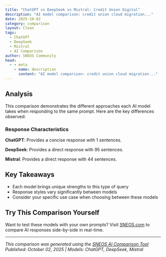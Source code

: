 ```yaml
---
title: "ChatGPT vs DeepSeek vs Mistral: Credit Union Digital"
description: "AI model comparison: credit union cloud migration..."
date: 2025-10-02
category: comparison
layout: Clean
tags:
  - ChatGPT
  - DeepSeek
  - Mistral
  - AI Comparison
author: SNEOS Community
head:
  - - meta
    - name: description
      content: "AI model comparison: credit union cloud migration..."
---
```


<ChatComparison
  title="ChatGPT vs DeepSeek vs Mistral: Credit Union Digital"
  prompt="credit union cloud migration"
  :responses='{
    "ChatGPT": "Error calling OpenAI API.",
    "DeepSeek": "Of course. Credit union cloud migration is a strategic initiative to move data, applications, and IT processes from on-premises infrastructure to a cloud-based environment. It\u0027s a complex but increasingly essential journey for credit unions to remain competitive, secure, and agile.\n\nHere is a comprehensive guide covering the **Why, What, How, and Key Considerations** for a credit union cloud migration.\n\n---\n\n### **Part 1: Why Migrate? The Strategic Drivers for Credit Unions**\n\nCredit unions aren\u0027t just chasing a trend; they are moving to the cloud for tangible business benefits:\n\n1.  **Enhanced Security \u0026 Compliance:**\n    *   **Paradox:** Many think on-premises is safer. In reality, top cloud providers (AWS, Azure, Google Cloud) invest billions in security, offering advanced threat detection, encryption, and compliance certifications that are cost-prohibitive for a single credit union to implement.\n    *   **Benefit:** Built-in compliance frameworks for regulations like NCUA, FFIEC, GLBA, and state-specific data privacy laws.\n\n2.  **Improved Member Experience:**\n    *   **Scalability:** Instantly scale computing power during peak times (e.g., payday, holiday seasons, tax season) to ensure online and mobile banking remain fast and responsive.\n    *   **Innovation:** Faster deployment of new member-facing features, AI-powered chatbots, personalized financial insights, and seamless digital banking experiences.\n\n3.  **Operational Resilience \u0026 Business Continuity:**\n    *   **Disaster Recovery (DR):** Cloud platforms offer geographically dispersed data centers. Setting up a robust, automated DR site in the cloud is faster and more cost-effective than maintaining a physical secondary site.\n    *   **High Availability:** Built-in redundancy ensures services stay online even if one data center fails.\n\n4.  **Cost Optimization \u0026 Predictability:**\n    *   **Shift from CapEx to OpEx:** Move away from large, upfront investments in hardware refresh cycles to a predictable, pay-as-you-go subscription model.\n    *   **Reduced Overhead:** Less physical infrastructure to manage, power, and cool, freeing up capital and IT staff for strategic initiatives.\n\n5.  **Competitive Agility:**\n    *   Credit unions can compete with large banks and agile fintechs by leveraging the same advanced technology to launch new products and services faster.\n\n---\n\n### **Part 2: What to Migrate? Common Applications \u0026 Workloads**\n\nCredit unions typically start with less sensitive systems and move towards core banking.\n\n*   **Phase 1: Low-Hanging Fruit**\n    *   Member Websites (Public-facing sites)\n    *   Development \u0026 Test Environments\n    *   Collaboration Tools (Email, File Sharing)\n    *   Back-office Applications (HR, CRM)\n\n*   **Phase 2: Business-Critical Systems**\n    *   Data \u0026 Analytics Platforms (Data warehouses, BI tools)\n    *   Loan Origination Systems (LOS)\n    *   Digital Banking Platforms (Many are now cloud-native)\n    *   Core Banking Interfaces (APIs and middleware)\n\n*   **Phase 3: The Core**\n    *   **Core Banking Systems:** This is the most complex and sensitive migration. Many core providers now offer cloud-hosted versions of their software (e.g., hosted by the vendor on AWS/Azure), which is often the preferred path versus a \u0022lift-and-shift\u0022 of a self-hosted core.\n\n---\n\n### **Part 3: The Migration Journey: A Phased Approach**\n\nA successful migration follows a disciplined process.\n\n1.  **Strategy \u0026 Planning:**\n    *   **Define Objectives:** What are the business goals? (Cost savings, improved uptime, etc.)\n    *   **Form a Team:** Include IT, security, compliance, risk management, and business leaders.\n    *   **Assess \u0026 Inventory:** Catalog all applications, data, and dependencies. Use cloud migration assessment tools.\n\n2.  **Discovery \u0026 Assessment:**\n    *   **Choose a Migration Strategy (The 6 R\u0027s):**\n        *   **Rehost (\u0022Lift and Shift\u0022):** Moving applications as-is. Fast, but doesn\u0027t optimize for cloud benefits.\n        *   **Refactor (Re-architect):** Modifying the application to use cloud-native services (e.g., serverless, containers). Maximizes benefits but is more complex.\n        *   **Revise (Re-platform):** Making minor optimizations to take advantage of cloud capabilities (e.g., moving a database to a managed service like Amazon RDS).\n        *   **Rebuild:** Replacing the application with a cloud-native alternative (e.g., moving to a SaaS core provider).\n        *   **Replace:** Switching to a different commercial off-the-shelf product that is already cloud-based.\n        *   **Retire:** Decommissioning applications that are no longer needed.\n    *   **Prioritize:** Create a migration wave plan, starting with the least critical, least complex workloads.\n\n3.  **Design \u0026 Pilot:**\n    *   **Architect the Cloud Environment:** Design for security, networking (VPC/VNet), identity and access management (IAM), and cost management.\n    *   **Conduct a Pilot Migration:** Migrate a small, non-critical application first. Use it to validate processes, tools, and skills.\n\n4.  **Execution \u0026 Migration:**\n    *   Execute the migration wave plan using automated tools where possible.\n    *   Maintain rigorous change management and communication.\n\n5.  **Optimization \u0026 Operations (Post-Migration):**\n    *   This is an ongoing phase. Continuously monitor performance, security, and costs.\n    *   Implement FinOps practices to manage and optimize cloud spending.\n    *   Train staff on cloud operations (CloudOps).\n\n---\n\n### **Part 4: Critical Considerations \u0026 Best Practices for Credit Unions**\n\nThis is where credit unions must be extra diligent.\n\n1.  **Regulatory Compliance \u0026 Governance:**\n    *   **Vendor Management:** Your cloud provider is a critical third-party vendor. You must have a robust vendor management program in place, as required by the NCUA and FFIEC.\n    *   **Shared Responsibility Model:** Understand it clearly. The cloud provider is responsible for the security *of* the cloud, while the credit union is responsible for security *in* the cloud (e.g., user access, application security, data encryption).\n    *   **Audit Trails:** Ensure you have logging and monitoring to meet examiner requirements.\n\n2.  **Data Security \u0026 Privacy:**\n    *   **Encryption:** Data must be encrypted both in transit (using TLS) and at rest.\n    *   **Data Residency:** Confirm where your data will be physically stored and ensure it complies with all jurisdictional requirements.\n    *   **Access Controls:** Implement the principle of least privilege using robust IAM policies.\n\n3.  **Partner Selection:**\n    *   **Core Processor:** What is their cloud strategy? Do they offer a fully managed cloud option?\n    *   **Cloud Service Provider (CSP):** AWS, Microsoft Azure, and Google Cloud all have extensive financial services compliance programs and experience.\n    *   **Managed Service Provider (MSP):** Many credit unions lack in-house cloud expertise. Partnering with an MSP experienced in financial services migrations can de-risk the project significantly.\n\n4.  **Change Management \u0026 Staffing:**\n    *   **Upskilling:** Invest in training your IT team. Certifications like AWS Solutions Architect or Azure Administrator are valuable.\n    *   **Culture Shift:** Moving to the cloud is a cultural change from a traditional \u0022rack and stack\u0022 IT model to a more agile, product-oriented model.\n\n### **Sample High-Level Timeline**\n\n| Phase | Duration | Key Activities |\n| :--- | :--- | :--- |\n| **Strategy \u0026 Planning** | 2-4 Months | Business case, team formation, initial assessment, vendor selection. |\n| **Discovery \u0026 Design** | 3-6 Months | Application inventory, migration wave planning, security \u0026 network design. |\n| **Pilot Migration** | 1-2 Months | Migrate first wave, validate processes, train staff. |\n| **Wave Migration** | 6-18 Months\u002B | Execute migration waves according to the plan. |\n| **Optimization** | Ongoing | Continuous cost and performance monitoring, FinOps, training. |\n\n### **Conclusion**\n\nCloud migration is not a question of \u0022if\u0022 but \u0022when and how\u0022 for credit unions. A well-planned, phased, and partner-supported migration can transform a credit union\u0027s operations, enhance member service, and secure its future in a digital-first world. The key is to start with a clear strategy, prioritize security and compliance at every step, and view the cloud as a strategic enabler rather than just a technology project.",
    "Mistral": "Migrating a credit union to the cloud involves several critical steps and considerations to ensure a smooth transition and to maintain the security and integrity of sensitive financial data. Here\u2019s a comprehensive guide to help you through the process:\n\n### 1. **Assessment and Planning**\n   - **Current Infrastructure Review:** Evaluate your existing IT infrastructure, including hardware, software, and network configurations.\n   - **Business Requirements:** Identify the specific needs and goals of the migration, such as improved scalability, cost savings, or enhanced security.\n   - **Compliance and Regulations:** Ensure that the migration complies with financial regulations such as GLBA (Gramm-Leach-Bliley Act), PCI-DSS (Payment Card Industry Data Security Standard), and others.\n   - **Risk Assessment:** Conduct a thorough risk assessment to identify potential vulnerabilities and mitigation strategies.\n\n### 2. **Choosing a Cloud Provider**\n   - **Vendor Selection:** Choose a reputable cloud service provider (CSP) that meets your security, compliance, and performance requirements. Popular options include AWS, Microsoft Azure, and Google Cloud.\n   - **Service Level Agreements (SLAs):** Review SLAs to ensure they meet your uptime, performance, and support needs.\n\n### 3. **Data Security and Privacy**\n   - **Encryption:** Ensure that data is encrypted both in transit and at rest.\n   - **Access Controls:** Implement robust access controls and identity management solutions.\n   - **Data Backup and Recovery:** Develop a comprehensive backup and disaster recovery plan.\n\n### 4. **Migration Strategy**\n   - **Pilot Migration:** Start with a small-scale pilot migration to test the process and identify any issues.\n   - **Phased Approach:** Plan a phased migration to minimize disruption. This could involve moving non-critical applications first.\n   - **Data Migration:** Use secure data migration tools and techniques to transfer data to the cloud.\n\n### 5. **Testing and Validation**\n   - **Functional Testing:** Ensure that all applications and services function correctly in the cloud environment.\n   - **Performance Testing:** Conduct performance testing to ensure that the cloud infrastructure meets your performance requirements.\n   - **Security Testing:** Perform security testing, including vulnerability assessments and penetration testing.\n\n### 6. **Training and Support**\n   - **Staff Training:** Provide training for your IT staff and end-users to ensure they are comfortable with the new cloud environment.\n   - **Support Services:** Ensure that you have adequate support services in place, both from the cloud provider and internally.\n\n### 7. **Monitoring and Optimization**\n   - **Continuous Monitoring:** Implement continuous monitoring to detect and respond to any security threats or performance issues.\n   - **Cost Management:** Regularly review and optimize cloud costs to ensure you are getting the best value.\n   - **Performance Optimization:** Continuously optimize the performance of your cloud infrastructure to meet changing business needs.\n\n### 8. **Compliance and Auditing**\n   - **Regular Audits:** Conduct regular audits to ensure ongoing compliance with financial regulations.\n   - **Documentation:** Maintain thorough documentation of your cloud migration process, including all decisions, configurations, and compliance measures.\n\n### 9. **Post-Migration Review**\n   - **Feedback Collection:** Gather feedback from stakeholders to identify any issues or areas for improvement.\n   - **Lessons Learned:** Document lessons learned from the migration process to inform future projects.\n\n### 10. **Continuous Improvement**\n   - **Stay Updated:** Keep up with the latest cloud technologies and best practices.\n   - **Adapt and Evolve:** Be prepared to adapt your cloud strategy as your business needs and the technology landscape evolve.\n\n### Key Considerations:\n- **Security:** Financial data is highly sensitive, so security must be a top priority.\n- **Compliance:** Ensure that all regulatory requirements are met throughout the migration process.\n- **Cost:** Cloud migration can be costly, so it\u2019s important to manage costs effectively.\n- **Performance:** Ensure that the cloud infrastructure meets your performance needs.\n\nBy following these steps and considerations, you can successfully migrate your credit union to the cloud while maintaining security, compliance, and performance."
  }'
  published-date="09:19"
/>

## Analysis

This comparison demonstrates the different approaches each AI model takes when responding to the same prompt. Here are the key differences observed:

### Response Characteristics

**ChatGPT**: Provides a concise response with 1 sentences. 

**DeepSeek**: Provides a direct response with 95 sentences. 

**Mistral**: Provides a direct response with 44 sentences. 

## Key Takeaways

- Each model brings unique strengths to this type of query
- Response styles vary significantly between models
- Consider your specific use case when choosing between these models

## Try This Comparison Yourself

Want to test these models with your own prompts? Visit [SNEOS.com](https://sneos.com) to compare AI responses side-by-side in real-time.

---

*This comparison was generated using the [SNEOS AI Comparison Tool](https://sneos.com)*
*Published: October 02, 2025 | Models: ChatGPT, DeepSeek, Mistral*
